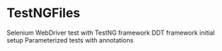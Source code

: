 # TestNGFiles
Selenium WebDriver test with TestNG framework
DDT framework initial setup
Parameterized tests with annotations
